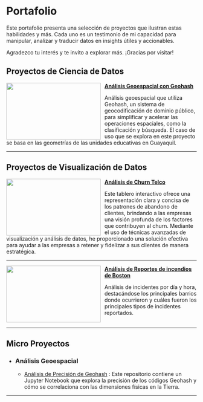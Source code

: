 # Portafolio

Este portafolio presenta una selección de proyectos que ilustran estas habilidades y más. Cada uno es un testimonio de mi capacidad para manipular, analizar y traducir datos en insights útiles y accionables.

Agradezco tu interés y te invito a explorar más. ¡Gracias por visitar!

## Proyectos de Ciencia de Datos

<img style="margin-right: 10px;" align="left" width="250" height="150" src="https://miro.medium.com/v2/resize:fit:1100/format:webp/1*rqpr8sqvLkr-qZyijSoMDw.png"> **[Análisis Geoespacial con Geohash](https://github.com/xavierjacomep/Geohash_Spatial_Analysis)**

Análisis geoespacial que utiliza Geohash, un sistema de geocodificación de dominio público, para simplificar y acelerar las operaciones espaciales, como la clasificación y búsqueda. El caso de uso que se explora en este proyecto se basa en las geometrías de las unidades educativas en Guayaquil. 

___


## Proyectos de Visualización de Datos

<img style="margin-right: 10px;" align="left" width="250" height="150" src="https://d1muf25xaso8hp.cloudfront.net/https%3A%2F%2Ff2fa1cdd9340fae53fcb49f577292458.cdn.bubble.io%2Ff1684830802333x768163435378396400%2FCaptura%2520de%2520pantalla%25202023-05-23%2520033222.png?w=512&h=366&auto=true&dpr=1&fit=crop"> **[Análisis de Churn Telco](https://www.novypro.com/project/an%C3%A1lisis-de-churn-power-bi)**

Este tablero interactivo ofrece una representación clara y concisa de los patrones de abandono de clientes, brindando a las empresas una visión profunda de los factores que contribuyen al churn. Mediante el uso de técnicas avanzadas de visualización y análisis de datos, he proporcionado una solución efectiva para ayudar a las empresas a retener y fidelizar a sus clientes de manera estratégica.

___


<img style="margin-right: 10px;" align="left" width="250" height="150" src="https:&#47;&#47;public.tableau.com&#47;static&#47;images&#47;Bo&#47;BostonFireIncidentReporting&#47;BostonFireIncidentReporting&#47;1_rss.png"> **[Análisis de Reportes de incendios de Boston](https://public.tableau.com/views/BostonFireIncidentReporting/BostonFireIncidentReporting?:language=en-US&:display_count=n&:origin=viz_share_link)**

Análisis de incidentes por día y hora, destacándose los principales barrios donde ocurrieron y cuáles fueron los principales tipos de incidentes reportados.
<br />
<br />

___


## Micro Proyectos
- ### Análisis Geoespacial
    - [Análisis de Precisión de Geohash](https://github.com/xavierjacomep/Geohash_Precision_Analysis) : Este repositorio contiene un Jupyter Notebook que explora la precisión de los códigos Geohash y cómo se correlaciona con las dimensiones físicas en la Tierra.

___


